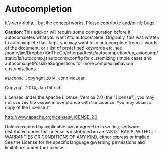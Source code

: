 # Autocompletion 
It’s very alpha... but the concept works. 
Please contribute and/or file bugs. 

**Caution:** This add-on will require some configuration before it autocompletes what you want it to autocomplete. Originally, this was written to autocomplete hashtags, you may want to to autocomplete from all words of the document, or a list of predefined keywords etc. see /home/jan/Dropbox/OnTheGo/etherpadtests/autocompletion/ep_autocomp/static/js/autocomp.js  autocomp.config for customizing simple cases and autocomp.getPossibleSuggestions for more complex behaviour customizations.


#License
Copyright 2014, John McLear

Copyright 2014, Jan Dittrich


Licensed under the Apache License, Version 2.0 (the "License");
you may not use this file except in compliance with the License.
You may obtain a copy of the License at

   http://www.apache.org/licenses/LICENSE-2.0

Unless required by applicable law or agreed to in writing, software
distributed under the License is distributed on an "AS IS" BASIS,
WITHOUT WARRANTIES OR CONDITIONS OF ANY KIND, either express or implied.
See the License for the specific language governing permissions and
limitations under the License.

